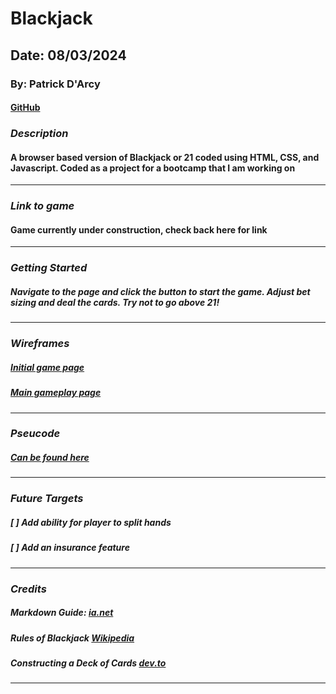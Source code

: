 # Blackjack

## Date: 08/03/2024

### By: Patrick D'Arcy

#### [GitHub](https://github.com/rela7e) 

### **_Description_**

#### A browser based version of Blackjack or 21 coded using HTML, CSS, and Javascript. Coded as a project for a bootcamp that I am working on

---


### **_Link to game_**

#### Game currently under construction, check back here for link

---

### **_Getting Started_**

##### Navigate to the page and click the button to start the game. Adjust bet sizing and deal the cards. Try not to go above 21!


---

### **_Wireframes_**

##### [Initial game page](https://wireframe.cc/5hwXlR)

##### [Main gameplay page](https://wireframe.cc/ST6iRz)

---

### **_Pseucode_**

##### [Can be found here](./pseudocode.txt)

---

### **_Future Targets_**

##### [ ] Add ability for player to split hands
##### [ ] Add an insurance feature

---

### **_Credits_**

##### Markdown Guide: [ia.net](https://ia.net/writer/support/general/markdown-guide)
##### Rules of Blackjack [Wikipedia](https://en.wikipedia.org/wiki/Blackjack)
##### Constructing a Deck of Cards [dev.to](https://dev.to/michaelburrows/create-a-random-playing-card-generator-with-javascript-1k7k)

---
